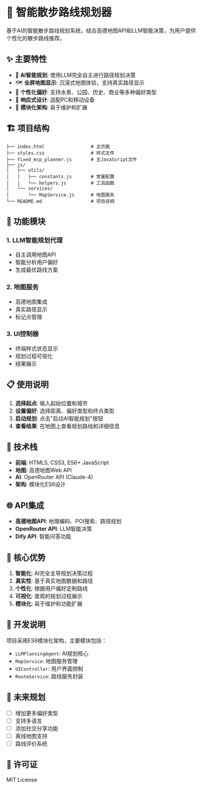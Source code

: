 
# 🌟 智能散步路线规划器

基于AI的智能散步路线规划系统，结合高德地图API和LLM智能决策，为用户提供个性化的散步路线推荐。

## ✨ 主要特性

- 🤖 **AI智能规划**: 使用LLM完全自主进行路径规划决策
- 🗺️ **全屏地图显示**: 沉浸式地图体验，支持真实路径显示
- 🎯 **个性化偏好**: 支持水景、公园、历史、商业等多种偏好类型
- 📱 **响应式设计**: 适配PC和移动设备
- 🔧 **模块化架构**: 易于维护和扩展

## 🏗️ 项目结构

```
├── index.html                 # 主页面
├── styles.css                 # 样式文件
├── fixed_mcp_planner.js       # 主JavaScript文件
├── js/
│   ├── utils/
│   │   ├── constants.js       # 常量配置
│   │   └── helpers.js         # 工具函数
│   └── services/
│       └── MapService.js      # 地图服务
└── README.md                  # 项目说明
```

## 🚀 功能模块

### 1. LLM智能规划代理
- 自主调用地图API
- 智能分析用户偏好
- 生成最优路线方案

### 2. 地图服务
- 高德地图集成
- 真实路径显示
- 标记点管理

### 3. UI控制器
- 终端样式状态显示
- 规划过程可视化
- 结果展示

## 📋 使用说明

1. **选择起点**: 输入起始位置和城市
2. **设置偏好**: 选择距离、偏好类型和终点类型
3. **启动规划**: 点击"启动AI智能规划"按钮
4. **查看结果**: 在地图上查看规划路线和详细信息

## 🔧 技术栈

- **前端**: HTML5, CSS3, ES6+ JavaScript
- **地图**: 高德地图Web API
- **AI**: OpenRouter API (Claude-4)
- **架构**: 模块化ES6设计

## 🌐 API集成

- **高德地图API**: 地理编码、POI搜索、路径规划
- **OpenRouter API**: LLM智能决策
- **Dify API**: 智能问答功能

## 🎯 核心优势

1. **智能化**: AI完全主导规划决策过程
2. **真实性**: 基于真实地图数据和路径
3. **个性化**: 根据用户偏好定制路线
4. **可视化**: 直观的规划过程展示
5. **模块化**: 易于维护和功能扩展

## 📝 开发说明

项目采用ES6模块化架构，主要模块包括：

- `LLMPlanningAgent`: AI规划核心
- `MapService`: 地图服务管理
- `UIController`: 用户界面控制
- `RouteService`: 路线服务封装

## 🔮 未来规划

- [ ] 增加更多偏好类型
- [ ] 支持多语言
- [ ] 添加社交分享功能
- [ ] 离线地图支持
- [ ] 路线评价系统

## 📄 许可证

MIT License
